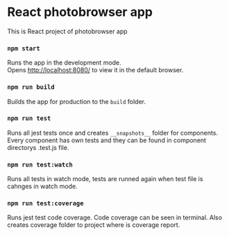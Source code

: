 # React photobrowser app

This is React project of photobrowser app

### `npm start`
Runs the app in the development mode.\
Opens [http://localhost:8080/](http://localhost:8080/) to view it in the default browser.

### `npm run build`

Builds the app for production to the `build` folder.

### `npm run test`

Runs all jest tests once and creates `__snapshots__` folder for components.\
Every component has own tests and they can be found in component directorys .test.js file.

### `npm run test:watch`

Runs all tests in watch mode, tests are runned again when test file is cahnges in watch mode.

### `npm run test:coverage`

Runs jest test code coverage. Code coverage can be seen in terminal. Also creates coverage folder to project where is coverage report. 